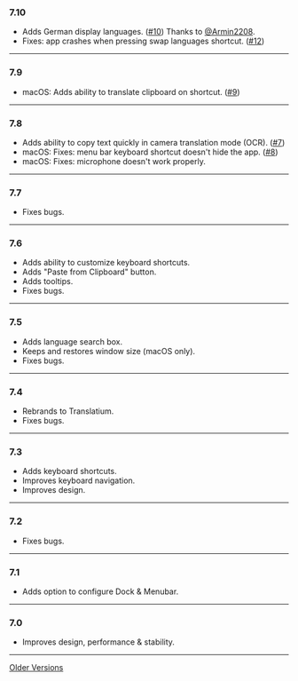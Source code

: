 ### 7.10
- Adds German display languages. ([#10](https://github.com/quanglam2807/translatium/pull/10)) Thanks to [@Armin2208](https://github.com/Armin2208).
- Fixes: app crashes when pressing swap languages shortcut. ([#12](https://github.com/quanglam2807/translatium/issues/12))

---

### 7.9
- macOS: Adds ability to translate clipboard on shortcut. ([#9](https://github.com/quanglam2807/translatium/issues/9))

---

### 7.8
- Adds ability to copy text quickly in camera translation mode (OCR). ([#7](https://github.com/quanglam2807/translatium/issues/7))
- macOS: Fixes: menu bar keyboard shortcut doesn't hide the app. ([#8](https://github.com/quanglam2807/translatium/issues/8))
- macOS: Fixes: microphone doesn't work properly.

---

### 7.7
- Fixes bugs.

---

### 7.6
- Adds ability to customize keyboard shortcuts.
- Adds "Paste from Clipboard" button.
- Adds tooltips.
- Fixes bugs.

---

### 7.5
- Adds language search box.
- Keeps and restores window size (macOS only).
- Fixes bugs.

---

### 7.4
- Rebrands to Translatium.
- Fixes bugs.

---

### 7.3
- Adds keyboard shortcuts.
- Improves keyboard navigation.
- Improves design.

---

### 7.2
- Fixes bugs.

---

### 7.1
- Adds option to configure Dock & Menubar.

---

### 7.0
- Improves design, performance & stability.

---
[Older Versions](RELEASE_NOTES_0.md)
